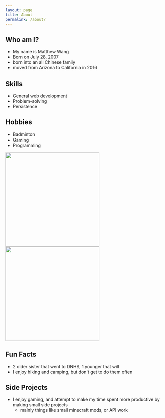 ```yaml
---
layout: page
title: About
permalink: /about/
---
```

## Who am I?
- My name is Matthew Wang
- Born on July 28, 2007
- born into an all Chinese family
- moved from Arizona to California in 2016
## Skills
- General web development
- Problem-solving
- Persistence

## Hobbies
- Badminton
- Gaming
- Programming
<img src = "https://cdn.pixabay.com/photo/2016/05/31/23/21/badminton-1428046_1280.jpg" width = "300px">
<img src = "https://cdn.outsideonline.com/wp-content/uploads/2021/06/15/camping_fun_s.jpg" width = "300px">

## Fun Facts
- 2 older sister that went to DNHS, 1 younger that will
- I enjoy hiking and camping, but don't get to do them often

## Side Projects
- I enjoy gaming, and attempt to make my time spent more productive by making small side projects
    - mainly things like small minecraft mods, or API work

